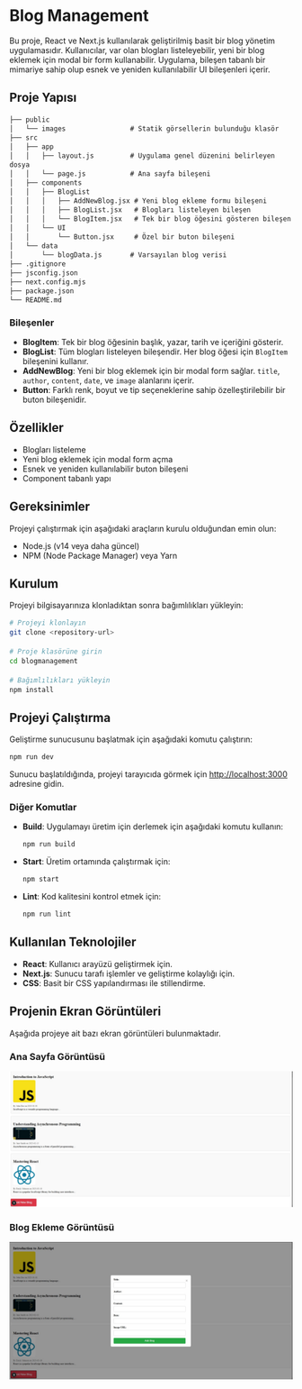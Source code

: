 # Blog Management

Bu proje, React ve Next.js kullanılarak geliştirilmiş basit bir blog yönetim uygulamasıdır. Kullanıcılar, var olan blogları listeleyebilir, yeni bir blog eklemek için modal bir form kullanabilir. Uygulama, bileşen tabanlı bir mimariye sahip olup esnek ve yeniden kullanılabilir UI bileşenleri içerir.

## Proje Yapısı

```
├── public
│   └── images                # Statik görsellerin bulunduğu klasör
├── src
│   ├── app
│   │   ├── layout.js         # Uygulama genel düzenini belirleyen dosya
│   │   └── page.js           # Ana sayfa bileşeni
│   ├── components
│   │   ├── BlogList
│   │   │   ├── AddNewBlog.jsx # Yeni blog ekleme formu bileşeni
│   │   │   ├── BlogList.jsx   # Blogları listeleyen bileşen
│   │   │   └── BlogItem.jsx   # Tek bir blog öğesini gösteren bileşen
│   │   └── UI
│   │       └── Button.jsx     # Özel bir buton bileşeni
│   └── data
│       └── blogData.js       # Varsayılan blog verisi
├── .gitignore
├── jsconfig.json
├── next.config.mjs
├── package.json
└── README.md
```

### Bileşenler

- **BlogItem**: Tek bir blog öğesinin başlık, yazar, tarih ve içeriğini gösterir.
- **BlogList**: Tüm blogları listeleyen bileşendir. Her blog öğesi için `BlogItem` bileşenini kullanır.
- **AddNewBlog**: Yeni bir blog eklemek için bir modal form sağlar. `title`, `author`, `content`, `date`, ve `image` alanlarını içerir.
- **Button**: Farklı renk, boyut ve tip seçeneklerine sahip özelleştirilebilir bir buton bileşenidir.

## Özellikler

- Blogları listeleme
- Yeni blog eklemek için modal form açma
- Esnek ve yeniden kullanılabilir buton bileşeni
- Component tabanlı yapı

## Gereksinimler

Projeyi çalıştırmak için aşağıdaki araçların kurulu olduğundan emin olun:

- Node.js (v14 veya daha güncel)
- NPM (Node Package Manager) veya Yarn

## Kurulum

Projeyi bilgisayarınıza klonladıktan sonra bağımlılıkları yükleyin:

```bash
# Projeyi klonlayın
git clone <repository-url>

# Proje klasörüne girin
cd blogmanagement

# Bağımlılıkları yükleyin
npm install
```

## Projeyi Çalıştırma

Geliştirme sunucusunu başlatmak için aşağıdaki komutu çalıştırın:

```bash
npm run dev
```

Sunucu başlatıldığında, projeyi tarayıcıda görmek için [http://localhost:3000](http://localhost:3000) adresine gidin.

### Diğer Komutlar

- **Build**: Uygulamayı üretim için derlemek için aşağıdaki komutu kullanın:
  ```bash
  npm run build
  ```

- **Start**: Üretim ortamında çalıştırmak için:
  ```bash
  npm start
  ```

- **Lint**: Kod kalitesini kontrol etmek için:
  ```bash
  npm run lint
  ```

## Kullanılan Teknolojiler

- **React**: Kullanıcı arayüzü geliştirmek için.
- **Next.js**: Sunucu tarafı işlemler ve geliştirme kolaylığı için.
- **CSS**: Basit bir CSS yapılandırması ile stillendirme.
  
## Projenin Ekran Görüntüleri

Aşağıda projeye ait bazı ekran görüntüleri bulunmaktadır.

### Ana Sayfa Görüntüsü
![Ana Sayfa](./1.jpg)

### Blog Ekleme Görüntüsü
![Blog Ekleme](./2.jpg)

